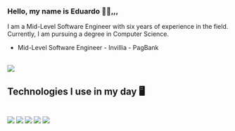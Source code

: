 ### Hello, my name is Eduardo 🖖🏻,,,
<p>
I am a Mid-Level Software Engineer with six years of experience in the field. Currently, I am pursuing a degree in Computer Science.
  
</p>

<ul>
  <li>Mid-Level Software Engineer - Invillia - PagBank</li>
</ul>


<div style="display: inline-block"><br />
     <a href="https://www.linkedin.com/in/eduardo-silva-537963160/" target="_blank">
       <img align="center" src="https://img.shields.io/badge/LinkedIn-0077B5?style=for-the-badge&logo=linkedin&logoColor=white" />
     </a> 
</div>



## Technologies I use in my day 🖥️
<div style="display: inline-block"><br />
  <img align="center" src="https://img.shields.io/badge/Java-ED8B00?style=for-the-badge&logo=openjdk&logoColor=white" />

  <img align="center" src="https://img.shields.io/badge/Spring-6DB33F?style=for-the-badge&logo=spring&logoColor=white" />
  <img align="center" src="https://img.shields.io/badge/MySQL-005C84?style=for-the-badge&logo=mysql&logoColor=white" />
    <img align="center" src="https://img.shields.io/badge/JavaScript-323330?style=for-the-badge&logo=javascript&logoColor=F7DF1E" />
     <img align="center" src="https://img.shields.io/badge/React-20232A?style=for-the-badge&logo=react&logoColor=61DAF" />
   
</div>



